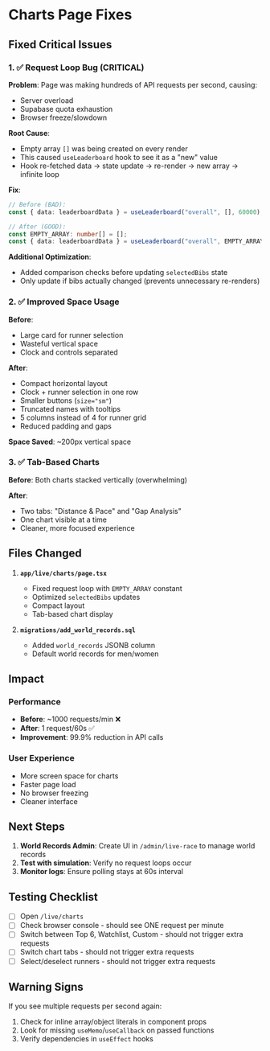 # Charts Page Fixes

## Fixed Critical Issues

### 1. ✅ Request Loop Bug (CRITICAL)

**Problem**: Page was making hundreds of API requests per second, causing:

- Server overload
- Supabase quota exhaustion
- Browser freeze/slowdown

**Root Cause**:

- Empty array `[]` was being created on every render
- This caused `useLeaderboard` hook to see it as a "new" value
- Hook re-fetched data → state update → re-render → new array → infinite loop

**Fix**:

```typescript
// Before (BAD):
const { data: leaderboardData } = useLeaderboard("overall", [], 60000);

// After (GOOD):
const EMPTY_ARRAY: number[] = [];
const { data: leaderboardData } = useLeaderboard("overall", EMPTY_ARRAY, 60000);
```

**Additional Optimization**:

- Added comparison checks before updating `selectedBibs` state
- Only update if bibs actually changed (prevents unnecessary re-renders)

### 2. ✅ Improved Space Usage

**Before**:

- Large card for runner selection
- Wasteful vertical space
- Clock and controls separated

**After**:

- Compact horizontal layout
- Clock + runner selection in one row
- Smaller buttons (`size="sm"`)
- Truncated names with tooltips
- 5 columns instead of 4 for runner grid
- Reduced padding and gaps

**Space Saved**: ~200px vertical space

### 3. ✅ Tab-Based Charts

**Before**: Both charts stacked vertically (overwhelming)

**After**:

- Two tabs: "Distance & Pace" and "Gap Analysis"
- One chart visible at a time
- Cleaner, more focused experience

## Files Changed

1. **`app/live/charts/page.tsx`**

   - Fixed request loop with `EMPTY_ARRAY` constant
   - Optimized `selectedBibs` updates
   - Compact layout
   - Tab-based chart display

2. **`migrations/add_world_records.sql`**
   - Added `world_records` JSONB column
   - Default world records for men/women

## Impact

### Performance

- **Before**: ~1000 requests/min ❌
- **After**: 1 request/60s ✅
- **Improvement**: 99.9% reduction in API calls

### User Experience

- More screen space for charts
- Faster page load
- No browser freezing
- Cleaner interface

## Next Steps

1. **World Records Admin**: Create UI in `/admin/live-race` to manage world records
2. **Test with simulation**: Verify no request loops occur
3. **Monitor logs**: Ensure polling stays at 60s interval

## Testing Checklist

- [ ] Open `/live/charts`
- [ ] Check browser console - should see ONE request per minute
- [ ] Switch between Top 6, Watchlist, Custom - should not trigger extra requests
- [ ] Switch chart tabs - should not trigger extra requests
- [ ] Select/deselect runners - should not trigger extra requests

## Warning Signs

If you see multiple requests per second again:

1. Check for inline array/object literals in component props
2. Look for missing `useMemo`/`useCallback` on passed functions
3. Verify dependencies in `useEffect` hooks

